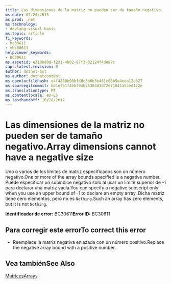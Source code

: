 ```yaml
---
title: Las dimensiones de la matriz no pueden ser de tamaño negativo.
ms.date: 07/20/2015
ms.prod: .net
ms.technology:
- devlang-visual-basic
ms.topic: article
f1_keywords:
- bc30611
- vbc30611
helpviewer_keywords:
- BC30611
ms.assetid: e310bd0d-f221-4b02-87f3-02124f4de87c
caps.latest.revision: 8
author: dotnet-bot
ms.author: dotnetcontent
ms.openlocfilehash: e4f4280b98bfd8c3b6b3b481c68b9a4eda12a627
ms.sourcegitcommit: bd1ef61f4bb794b25383d3d72e71041a5ced172e
ms.translationtype: MT
ms.contentlocale: es-ES
ms.lasthandoff: 10/18/2017
---
```

# <a name="array-dimensions-cannot-have-a-negative-size"></a><span data-ttu-id="19397-102">Las dimensiones de la matriz no pueden ser de tamaño negativo.</span><span class="sxs-lookup"><span data-stu-id="19397-102">Array dimensions cannot have a negative size</span></span>
<span data-ttu-id="19397-103">Uno o varios de los límites de matriz especificados son un número negativo.</span><span class="sxs-lookup"><span data-stu-id="19397-103">One or more of the array bounds specified is a negative number.</span></span> <span data-ttu-id="19397-104">Puede especificar un subíndice negativo solo al usar un límite superior de -1 para declarar una matriz vacía.</span><span class="sxs-lookup"><span data-stu-id="19397-104">You can specify a negative subscript only when you use an upper bound of -1 to declare an empty array.</span></span> <span data-ttu-id="19397-105">Dicha matriz tiene cero elementos, pero no es `Nothing`.</span><span class="sxs-lookup"><span data-stu-id="19397-105">Such an array has zero elements, but it is not `Nothing`.</span></span>  
  
 <span data-ttu-id="19397-106">**Identificador de error:** BC30611</span><span class="sxs-lookup"><span data-stu-id="19397-106">**Error ID:** BC30611</span></span>  
  
## <a name="to-correct-this-error"></a><span data-ttu-id="19397-107">Para corregir este error</span><span class="sxs-lookup"><span data-stu-id="19397-107">To correct this error</span></span>  
  
-   <span data-ttu-id="19397-108">Reemplace la matriz negativa enlazada con un número positivo.</span><span class="sxs-lookup"><span data-stu-id="19397-108">Replace the negative array bound with a positive number.</span></span>  
  
## <a name="see-also"></a><span data-ttu-id="19397-109">Vea también</span><span class="sxs-lookup"><span data-stu-id="19397-109">See Also</span></span>  
 [<span data-ttu-id="19397-110">Matrices</span><span class="sxs-lookup"><span data-stu-id="19397-110">Arrays</span></span>](../../visual-basic/programming-guide/language-features/arrays/index.md)
